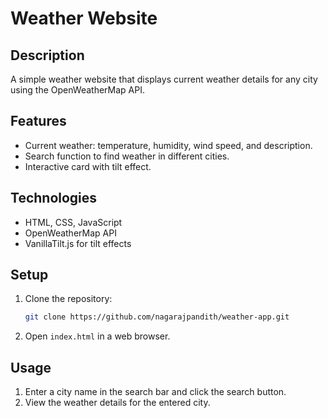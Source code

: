 # Weather Website

## Description
A simple weather website that displays current weather details for any city using the OpenWeatherMap API.

## Features
- Current weather: temperature, humidity, wind speed, and description.
- Search function to find weather in different cities.
- Interactive card with tilt effect.

## Technologies
- HTML, CSS, JavaScript
- OpenWeatherMap API
- VanillaTilt.js for tilt effects

## Setup
1. Clone the repository:
   ```bash
   git clone https://github.com/nagarajpandith/weather-app.git
   ```
2. Open `index.html` in a web browser.

## Usage
1. Enter a city name in the search bar and click the search button.
2. View the weather details for the entered city.

